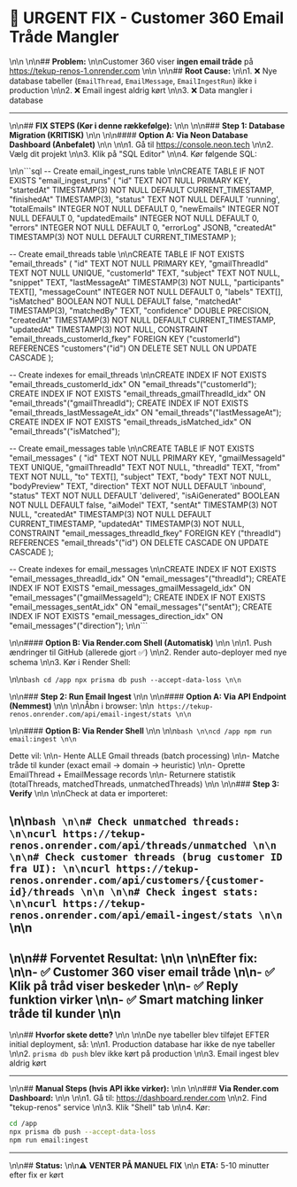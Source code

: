 # 🚨 URGENT FIX - Customer 360 Email Tråde Mangler\n\n\n\n## **Problem:**\n\nCustomer 360 viser **ingen email tråde** på https://tekup-renos-1.onrender.com\n\n\n\n## **Root Cause:**\n\n1. ❌ Nye database tabeller (`EmailThread`, `EmailMessage`, `EmailIngestRun`) ikke i production\n\n2. ❌ Email ingest aldrig kørt\n\n3. ❌ Data mangler i database

---
\n\n## **FIX STEPS (Kør i denne rækkefølge):**\n\n\n\n### **Step 1: Database Migration (KRITISK)**\n\n\n\n#### **Option A: Via Neon Database Dashboard (Anbefalet)**\n\n\n\n1. Gå til https://console.neon.tech\n\n2. Vælg dit projekt\n\n3. Klik på "SQL Editor"\n\n4. Kør følgende SQL:
\n\n```sql
-- Create email_ingest_runs table\n\nCREATE TABLE IF NOT EXISTS "email_ingest_runs" (
    "id" TEXT NOT NULL PRIMARY KEY,
    "startedAt" TIMESTAMP(3) NOT NULL DEFAULT CURRENT_TIMESTAMP,
    "finishedAt" TIMESTAMP(3),
    "status" TEXT NOT NULL DEFAULT 'running',
    "totalEmails" INTEGER NOT NULL DEFAULT 0,
    "newEmails" INTEGER NOT NULL DEFAULT 0,
    "updatedEmails" INTEGER NOT NULL DEFAULT 0,
    "errors" INTEGER NOT NULL DEFAULT 0,
    "errorLog" JSONB,
    "createdAt" TIMESTAMP(3) NOT NULL DEFAULT CURRENT_TIMESTAMP
);

-- Create email_threads table\n\nCREATE TABLE IF NOT EXISTS "email_threads" (
    "id" TEXT NOT NULL PRIMARY KEY,
    "gmailThreadId" TEXT NOT NULL UNIQUE,
    "customerId" TEXT,
    "subject" TEXT NOT NULL,
    "snippet" TEXT,
    "lastMessageAt" TIMESTAMP(3) NOT NULL,
    "participants" TEXT[],
    "messageCount" INTEGER NOT NULL DEFAULT 0,
    "labels" TEXT[],
    "isMatched" BOOLEAN NOT NULL DEFAULT false,
    "matchedAt" TIMESTAMP(3),
    "matchedBy" TEXT,
    "confidence" DOUBLE PRECISION,
    "createdAt" TIMESTAMP(3) NOT NULL DEFAULT CURRENT_TIMESTAMP,
    "updatedAt" TIMESTAMP(3) NOT NULL,
    CONSTRAINT "email_threads_customerId_fkey" FOREIGN KEY ("customerId") REFERENCES "customers"("id") ON DELETE SET NULL ON UPDATE CASCADE
);

-- Create indexes for email_threads\n\nCREATE INDEX IF NOT EXISTS "email_threads_customerId_idx" ON "email_threads"("customerId");
CREATE INDEX IF NOT EXISTS "email_threads_gmailThreadId_idx" ON "email_threads"("gmailThreadId");
CREATE INDEX IF NOT EXISTS "email_threads_lastMessageAt_idx" ON "email_threads"("lastMessageAt");
CREATE INDEX IF NOT EXISTS "email_threads_isMatched_idx" ON "email_threads"("isMatched");

-- Create email_messages table\n\nCREATE TABLE IF NOT EXISTS "email_messages" (
    "id" TEXT NOT NULL PRIMARY KEY,
    "gmailMessageId" TEXT UNIQUE,
    "gmailThreadId" TEXT NOT NULL,
    "threadId" TEXT,
    "from" TEXT NOT NULL,
    "to" TEXT[],
    "subject" TEXT,
    "body" TEXT NOT NULL,
    "bodyPreview" TEXT,
    "direction" TEXT NOT NULL DEFAULT 'inbound',
    "status" TEXT NOT NULL DEFAULT 'delivered',
    "isAiGenerated" BOOLEAN NOT NULL DEFAULT false,
    "aiModel" TEXT,
    "sentAt" TIMESTAMP(3) NOT NULL,
    "createdAt" TIMESTAMP(3) NOT NULL DEFAULT CURRENT_TIMESTAMP,
    "updatedAt" TIMESTAMP(3) NOT NULL,
    CONSTRAINT "email_messages_threadId_fkey" FOREIGN KEY ("threadId") REFERENCES "email_threads"("id") ON DELETE CASCADE ON UPDATE CASCADE
);

-- Create indexes for email_messages\n\nCREATE INDEX IF NOT EXISTS "email_messages_threadId_idx" ON "email_messages"("threadId");
CREATE INDEX IF NOT EXISTS "email_messages_gmailMessageId_idx" ON "email_messages"("gmailMessageId");
CREATE INDEX IF NOT EXISTS "email_messages_sentAt_idx" ON "email_messages"("sentAt");
CREATE INDEX IF NOT EXISTS "email_messages_direction_idx" ON "email_messages"("direction");\n\n```
\n\n#### **Option B: Via Render.com Shell (Automatisk)**\n\n\n\n1. Push ændringer til GitHub (allerede gjort ✅)\n\n2. Render auto-deployer med nye schema\n\n3. Kør i Render Shell:
\n\n```bash
cd /app
npx prisma db push --accept-data-loss\n\n```
\n\n### **Step 2: Run Email Ingest**\n\n\n\n#### **Option A: Via API Endpoint (Nemmest)**\n\n\n\nÅbn i browser:\n\n```
https://tekup-renos.onrender.com/api/email-ingest/stats\n\n```
\n\n#### **Option B: Via Render Shell**\n\n\n\n```bash\n\ncd /app
npm run email:ingest\n\n```

Dette vil:\n\n- Hente ALLE Gmail threads (batch processing)\n\n- Matche tråde til kunder (exact email → domain → heuristic)\n\n- Oprette EmailThread + EmailMessage records\n\n- Returnere statistik (totalThreads, matchedThreads, unmatchedThreads)\n\n\n\n### **Step 3: Verify**\n\n\n\nCheck at data er importeret:
\n\n```bash\n\n# Check unmatched threads:\n\ncurl https://tekup-renos.onrender.com/api/threads/unmatched\n\n\n\n# Check customer threads (brug customer ID fra UI):\n\ncurl https://tekup-renos.onrender.com/api/customers/{customer-id}/threads\n\n\n\n# Check ingest stats:\n\ncurl https://tekup-renos.onrender.com/api/email-ingest/stats\n\n```\n\n
---
\n\n## **Forventet Resultat:**\n\n\n\nEfter fix:\n\n- ✅ Customer 360 viser email tråde\n\n- ✅ Klik på tråd viser beskeder\n\n- ✅ Reply funktion virker\n\n- ✅ Smart matching linker tråde til kunder\n\n
---
\n\n## **Hvorfor skete dette?**\n\n\n\nDe nye tabeller blev tilføjet EFTER initial deployment, så:\n\n1. Production database har ikke de nye tabeller\n\n2. `prisma db push` blev ikke kørt på production\n\n3. Email ingest blev aldrig kørt

---
\n\n## **Manual Steps (hvis API ikke virker):**\n\n\n\n### **Via Render.com Dashboard:**\n\n\n\n1. Gå til: https://dashboard.render.com\n\n2. Find "tekup-renos" service\n\n3. Klik "Shell" tab\n\n4. Kør:
   ```bash
   cd /app
   npx prisma db push --accept-data-loss
   npm run email:ingest
   ```

---
\n\n## **Status:**\n\n⚠️ **VENTER PÅ MANUEL FIX**\n\n
**ETA:** 5-10 minutter efter fix er kørt
